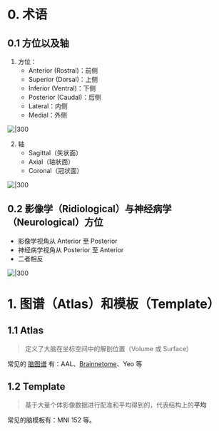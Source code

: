 # 0. 术语

## 0.1 方位以及轴

1. 方位：
	* Anterior (Rostral)：前侧
	* Superior (Dorsal)：上侧
	* Inferior (Ventral)：下侧
	* Posterior (Caudal)：后侧
	* Lateral：内侧
	* Medial：外侧

![|300](https://picgoyue.oss-cn-hangzhou.aliyuncs.com/20240315200821.png)


2. 轴
	* Sagittal（矢状面）
	* Axial（轴状面）
	* Coronal（冠状面）


![|300](https://picgoyue.oss-cn-hangzhou.aliyuncs.com/20240315201416.png)

## 0.2 影像学（Ridiological）与神经病学（Neurological）方位

* 影像学视角从 Anterior 至 Posterior
* 神经病学视角从 Posterior 至 Anterior
* 二者相反


![|300](https://picgoyue.oss-cn-hangzhou.aliyuncs.com/20240315203008.png)



# 1. 图谱（Atlas）和模板（Template）

## 1.1 Atlas

> 定义了大脑在坐标空间中的解剖位置（Volume 或 Surface）

常见的 [脑图谱](https://loni.usc.edu/research/atlases) 有：AAL、[Brainnetome](https://atlas.brainnetome.org/)、Yeo 等

## 1.2 Template

> 基于大量个体影像数据进行配准和平均得到的，代表结构上的**平均**

常见的脑模板有：MNI 152 等。